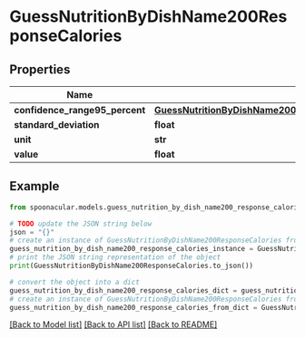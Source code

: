 # GuessNutritionByDishName200ResponseCalories


## Properties

Name | Type | Description | Notes
------------ | ------------- | ------------- | -------------
**confidence_range95_percent** | [**GuessNutritionByDishName200ResponseCaloriesConfidenceRange95Percent**](GuessNutritionByDishName200ResponseCaloriesConfidenceRange95Percent.md) |  | 
**standard_deviation** | **float** |  | 
**unit** | **str** |  | 
**value** | **float** |  | 

## Example

```python
from spoonacular.models.guess_nutrition_by_dish_name200_response_calories import GuessNutritionByDishName200ResponseCalories

# TODO update the JSON string below
json = "{}"
# create an instance of GuessNutritionByDishName200ResponseCalories from a JSON string
guess_nutrition_by_dish_name200_response_calories_instance = GuessNutritionByDishName200ResponseCalories.from_json(json)
# print the JSON string representation of the object
print(GuessNutritionByDishName200ResponseCalories.to_json())

# convert the object into a dict
guess_nutrition_by_dish_name200_response_calories_dict = guess_nutrition_by_dish_name200_response_calories_instance.to_dict()
# create an instance of GuessNutritionByDishName200ResponseCalories from a dict
guess_nutrition_by_dish_name200_response_calories_from_dict = GuessNutritionByDishName200ResponseCalories.from_dict(guess_nutrition_by_dish_name200_response_calories_dict)
```
[[Back to Model list]](../README.md#documentation-for-models) [[Back to API list]](../README.md#documentation-for-api-endpoints) [[Back to README]](../README.md)



